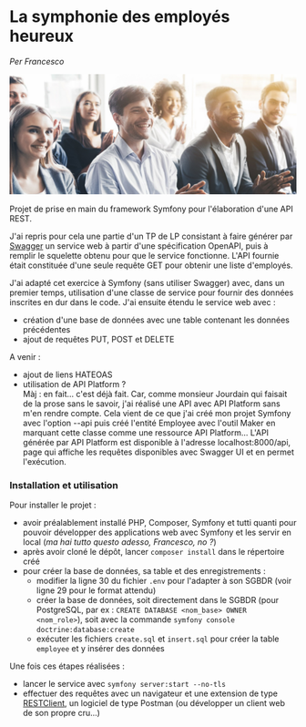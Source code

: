 # La symphonie des employés heureux

_Per Francesco_  

<img src="happy_employees.png" width=750>

Projet de prise en main du framework Symfony pour l'élaboration d'une API REST.

J'ai repris pour cela une partie d'un TP de LP consistant à faire générer par [Swagger](https://swagger.io/) un service web à partir d'une spécification OpenAPI, puis à remplir le squelette obtenu pour que le service fonctionne. L'API fournie était constituée d'une seule requête GET pour obtenir une liste d'employés.

J'ai adapté cet exercice à Symfony (sans utiliser Swagger) avec, dans un premier temps, utilisation d'une classe de service pour fournir des données inscrites en dur dans le code. J'ai ensuite étendu le service web avec :
- création d'une base de données avec une table contenant les données précédentes
- ajout de requêtes PUT, POST et DELETE

A venir :
- ajout de liens HATEOAS
- utilisation de API Platform ?  
  Màj : en fait... c'est déjà fait. Car, comme monsieur Jourdain qui faisait de la prose sans le savoir, j'ai réalisé une API avec API Platform sans m'en rendre compte. Cela vient de ce que j'ai créé mon projet Symfony avec l'option --api puis créé l'entité Employee avec l'outil Maker en marquant cette classe comme une ressource API Platform...
  L'API générée par API Platform est disponible à l'adresse localhost:8000/api, page qui affiche les requêtes disponibles avec Swagger UI et en permet l'exécution.


### Installation et utilisation

Pour installer le projet :
- avoir préalablement installé PHP, Composer, Symfony et tutti quanti pour pouvoir développer des applications web avec Symfony et les servir en local (_ma hai tutto questo adesso, Francesco, no ?_)
- après avoir cloné le dépôt, lancer `composer install` dans le répertoire créé
- pour créer la base de données, sa table et des enregistrements :
  - modifier la ligne 30 du fichier `.env` pour l'adapter à son SGBDR (voir ligne 29 pour le format attendu)
  - créer la base de données, soit directement dans le SGBDR (pour PostgreSQL, par ex : `CREATE DATABASE <nom_base> OWNER <nom_role>`), soit avec la commande `symfony console doctrine:database:create`
  - exécuter les fichiers `create.sql` et `insert.sql` pour créer la table `employee` et y insérer des données

Une fois ces étapes réalisées :
- lancer le service avec `symfony server:start --no-tls`
- effectuer des requêtes avec un navigateur et une extension de type [RESTClient](http://restclient.net/), un logiciel de type Postman (ou développer un client web de son propre cru...)
